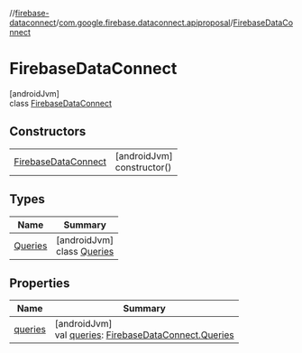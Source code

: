 //[firebase-dataconnect](../../../index.md)/[com.google.firebase.dataconnect.apiproposal](../index.md)/[FirebaseDataConnect](index.md)

# FirebaseDataConnect

[androidJvm]\
class [FirebaseDataConnect](index.md)

## Constructors

| | |
|---|---|
| [FirebaseDataConnect](-firebase-data-connect.md) | [androidJvm]<br>constructor() |

## Types

| Name | Summary |
|---|---|
| [Queries](-queries/index.md) | [androidJvm]<br>class [Queries](-queries/index.md) |

## Properties

| Name | Summary |
|---|---|
| [queries](queries.md) | [androidJvm]<br>val [queries](queries.md): [FirebaseDataConnect.Queries](-queries/index.md) |
